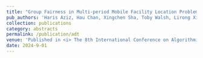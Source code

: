 ```yaml
---
title: "Group Fairness in Multi-period Mobile Facility Location Problems"
pub_authors: 'Haris Aziz, Hau Chan, Xingchen Sha, Toby Walsh, Lirong Xia *'
collection: publications
category: abstracts
permalink: /publication/adt
venue: 'Published in <i> The 8th International Conference on Algorithmic Decision Theory (ADT 2024)</i>'
date: 2024-9-01
---
```





